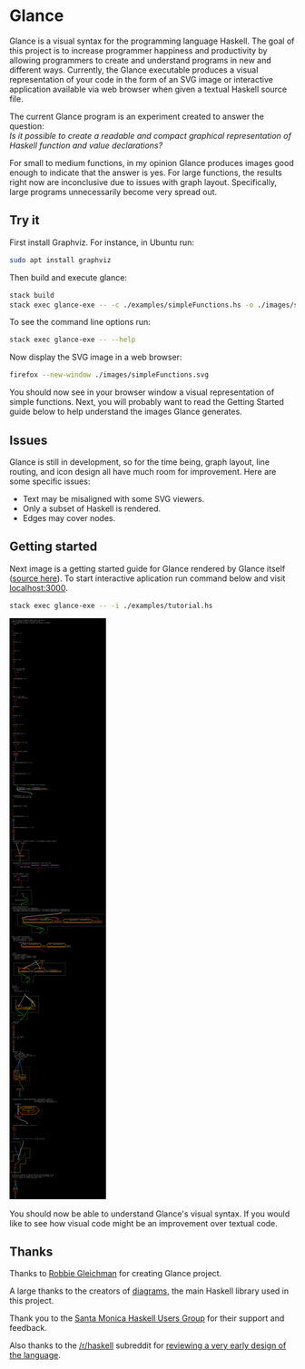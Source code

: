 # Glance

Glance is a visual syntax for the programming language Haskell. The goal of this project is to increase programmer happiness and productivity by allowing programmers to create and understand programs in new and different ways. Currently, the Glance executable produces a visual representation of your code in the form of an SVG image
or interactive application available via web browser when given a textual Haskell source file.

The current Glance program is an experiment created to answer the question:  
*Is it possible to create a readable and compact graphical representation of Haskell function and value declarations?*

For small to medium functions, in my opinion Glance produces images good enough to indicate that the answer is yes. For large functions, the results right now are inconclusive due to issues with graph layout. Specifically, large programs unnecessarily become very spread out.

## Try it

First install Graphviz. For instance, in Ubuntu run:

```bash
sudo apt install graphviz
```

Then build and execute glance:

```bash
stack build
stack exec glance-exe -- -c ./examples/simpleFunctions.hs -o ./images/simpleFunctions.svg
```

To see the command line options run:

```bash
stack exec glance-exe -- --help
```

Now display the SVG image in a web browser:

```bash
firefox --new-window ./images/simpleFunctions.svg
```

You should now see in your browser window a visual representation of simple functions. Next, you will probably want to read the Getting Started guide below to help understand the images Glance generates.

## Issues

Glance is still in development, so for the time being, graph layout, line routing, and icon design all have much room for improvement. Here are some specific issues:

* Text may be misaligned with some SVG viewers.
* Only a subset of Haskell is rendered.
* Edges may cover nodes.

## Getting started

Next image is a getting started guide for Glance rendered by Glance itself ([source here](examples/tutorial.hs)).
To start interactive aplication run command below and visit [localhost:3000](http://localhost:3000/).

```bash
stack exec glance-exe -- -i ./examples/tutorial.hs
```

<img src="https://github.com/Only1Loatheb/glance/blob/other_diagrams/examples/tutorial.svg" alt="Introduction to visual representation" />

You should now be able to understand Glance's visual syntax. If you would like to see how visual code might be an improvement over textual code.

## Thanks

Thanks to [Robbie Gleichman](https://github.com/rgleichman) for creating Glance project.

A large thanks to the creators of [diagrams](http://projects.haskell.org/diagrams/), the main Haskell library used in this project.

Thank you to the [Santa Monica Haskell Users Group](https://www.meetup.com/santa-monica-haskell/) for their support and feedback.

Also thanks to the [/r/haskell](https://www.reddit.com/r/haskell/) subreddit for [reviewing a very early design of the language](https://www.reddit.com/r/haskell/comments/35swgl/review_my_introduction_to_glance_a_new_visual/).
